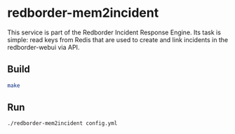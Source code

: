 # redborder-mem2incident
This service is part of the Redborder Incident Response Engine. Its task is simple: read keys from Redis that are used to create and link incidents in the redborder-webui via API.

## Build
```bash
make
```

## Run
```bash
./redborder-mem2incident config.yml
```
